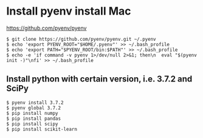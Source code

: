# Install pyenv install Mac
https://github.com/pyenv/pyenv

```
$ git clone https://github.com/pyenv/pyenv.git ~/.pyenv
$ echo 'export PYENV_ROOT="$HOME/.pyenv"' >> ~/.bash_profile
$ echo 'export PATH="$PYENV_ROOT/bin:$PATH"' >> ~/.bash_profile
$ echo -e 'if command -v pyenv 1>/dev/null 2>&1; then\n  eval "$(pyenv init -)"\nfi' >> ~/.bash_profile
```
## Install python with certain version, i.e. 3.7.2 and SciPy
```
$ pyenv install 3.7.2
$ pyenv global 3.7.2
$ pip install numpy
$ pip install pandas
$ pip install scipy
$ pip install scikit-learn
```
